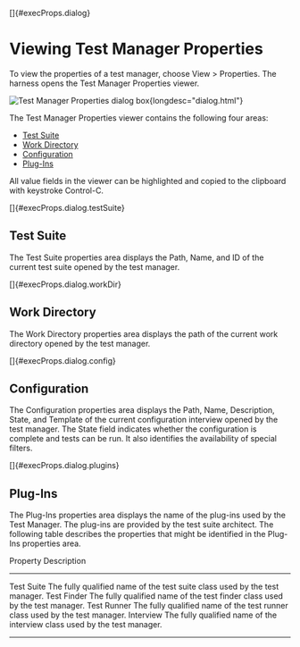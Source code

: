 <!---
  $Id$

  Copyright (c) 2001, 2024, Oracle and/or its affiliates. All rights reserved.
  DO NOT ALTER OR REMOVE COPYRIGHT NOTICES OR THIS FILE HEADER.

  This code is free software; you can redistribute it and/or modify it
  under the terms of the GNU General Public License version 2 only, as
  published by the Free Software Foundation.  Oracle designates this
  particular file as subject to the "Classpath" exception as provided
  by Oracle in the LICENSE file that accompanied this code.

  This code is distributed in the hope that it will be useful, but WITHOUT
  ANY WARRANTY; without even the implied warranty of MERCHANTABILITY or
  FITNESS FOR A PARTICULAR PURPOSE.  See the GNU General Public License
  version 2 for more details (a copy is included in the LICENSE file that
  accompanied this code).

  You should have received a copy of the GNU General Public License version
  2 along with this work; if not, write to the Free Software Foundation,
  Inc., 51 Franklin St, Fifth Floor, Boston, MA 02110-1301 USA.

  Please contact Oracle, 500 Oracle Parkway, Redwood Shores, CA 94065 USA
  or visit www.oracle.com if you need additional information or have any
  questions.
-->

[]{#execProps.dialog}

# Viewing Test Manager Properties

To view the properties of a test manager, choose View \> Properties. The harness opens the Test
Manager Properties viewer.

![Test Manager Properties dialog
box](../../images/JT4testManagerProperties.gif){longdesc="dialog.html"}

The Test Manager Properties viewer contains the following four areas:

-   [Test Suite](#execProps.dialog.testSuite)
-   [Work Directory](#execProps.dialog.workDir)
-   [Configuration](#execProps.dialog.config)
-   [Plug-Ins](#execProps.dialog.plugins)

All value fields in the viewer can be highlighted and copied to the clipboard with keystroke
Control-C.

[]{#execProps.dialog.testSuite}

## Test Suite

The Test Suite properties area displays the Path, Name, and ID of the current test suite opened by
the test manager.

[]{#execProps.dialog.workDir}

## Work Directory

The Work Directory properties area displays the path of the current work directory opened by the
test manager.

[]{#execProps.dialog.config}

## Configuration

The Configuration properties area displays the Path, Name, Description, State, and Template of the
current configuration interview opened by the test manager. The State field indicates whether the
configuration is complete and tests can be run. It also identifies the availability of special
filters.

[]{#execProps.dialog.plugins}

## Plug-Ins

The Plug-Ins properties area displays the name of the plug-ins used by the Test Manager. The
plug-ins are provided by the test suite architect. The following table describes the properties that
might be identified in the Plug-Ins properties area.

  Property      Description
  ------------- -----------------------------------------------------------------------------
  Test Suite    The fully qualified name of the test suite class used by the test manager.
  Test Finder   The fully qualified name of the test finder class used by the test manager.
  Test Runner   The fully qualified name of the test runner class used by the test manager.
  Interview     The fully qualified name of the interview class used by the test manager.

----------------------------------------------------------------------------------------------------


